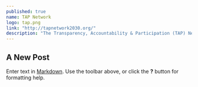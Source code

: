 ```yaml
---
published: true
name: TAP Network
logo: tap.png
link: "http://tapnetwork2030.org/"
description: "The Transparency, Accountability & Participation (TAP) Network is a broad network of CSOs that works to ensure that open, inclusive, accountable and effective governance is at the heart of Post-2015 sustainable development agenda, and that civil society are recognized and mobilized as indispensable partners in the design, implementation of and accountability for sustainable development policies, at all levels."
---
```


## A New Post

Enter text in [Markdown](http://daringfireball.net/projects/markdown/). Use the toolbar above, or click the **?** button for formatting help.
